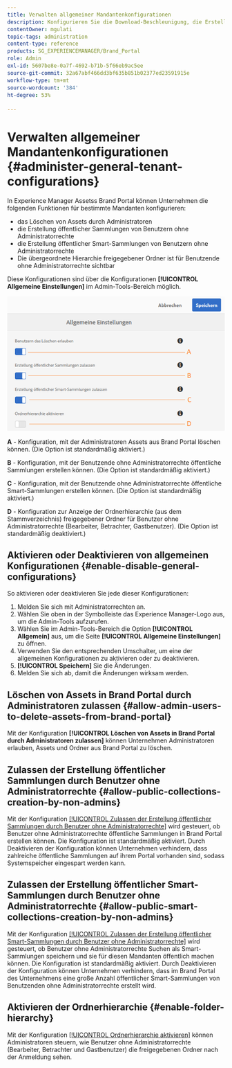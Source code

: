 ```yaml
---
title: Verwalten allgemeiner Mandantenkonfigurationen
description: Konfigurieren Sie die Download-Beschleunigung, die Erstellung öffentlicher Smart-Sammlungen sowie die Erstellung öffentlicher Sammlungen und gestatten Sie Admin-Benutzern, Assets auf Mandanten zu löschen.
contentOwner: mgulati
topic-tags: administration
content-type: reference
products: SG_EXPERIENCEMANAGER/Brand_Portal
role: Admin
exl-id: 5607be8e-0a7f-4692-b71b-5f66eb9ac5ee
source-git-commit: 32a67abf466dd3bf635b851b02377ed23591915e
workflow-type: tm+mt
source-wordcount: '384'
ht-degree: 53%

---
```


# Verwalten allgemeiner Mandantenkonfigurationen {#administer-general-tenant-configurations}

In Experience Manager Assetss Brand Portal können Unternehmen die folgenden Funktionen für bestimmte Mandanten konfigurieren:

* das Löschen von Assets durch Administratoren
* die Erstellung öffentlicher Sammlungen von Benutzern ohne Administratorrechte
* die Erstellung öffentlicher Smart-Sammlungen von Benutzern ohne Administratorrechte
* Die übergeordnete Hierarchie freigegebener Ordner ist für Benutzende ohne Administratorrechte sichtbar

Diese Konfigurationen sind über die Konfigurationen **[!UICONTROL Allgemeine Einstellungen]** im Admin-Tools-Bereich möglich.

![](assets/general-config.png)

**A** - Konfiguration, mit der Administratoren Assets aus Brand Portal löschen können. (Die Option ist standardmäßig aktiviert.)

**B** - Konfiguration, mit der Benutzende ohne Administratorrechte öffentliche Sammlungen erstellen können. (Die Option ist standardmäßig aktiviert.)

**C** - Konfiguration, mit der Benutzende ohne Administratorrechte öffentliche Smart-Sammlungen erstellen können. (Die Option ist standardmäßig aktiviert.)

**D** - Konfiguration zur Anzeige der Ordnerhierarchie (aus dem Stammverzeichnis) freigegebener Ordner für Benutzer ohne Administratorrechte (Bearbeiter, Betrachter, Gastbenutzer). (Die Option ist standardmäßig deaktiviert.)

## Aktivieren oder Deaktivieren von allgemeinen Konfigurationen {#enable-disable-general-configurations}

So aktivieren oder deaktivieren Sie jede dieser Konfigurationen:

1. Melden Sie sich mit Administratorrechten an.
1. Wählen Sie oben in der Symbolleiste das Experience Manager-Logo aus, um die Admin-Tools aufzurufen.
1. Wählen Sie im Admin-Tools-Bereich die Option **[!UICONTROL Allgemein]** aus, um die Seite **[!UICONTROL Allgemeine Einstellungen]** zu öffnen.
1. Verwenden Sie den entsprechenden Umschalter, um eine der allgemeinen Konfigurationen zu aktivieren oder zu deaktivieren.
1. **[!UICONTROL Speichern]** Sie die Änderungen.
1. Melden Sie sich ab, damit die Änderungen wirksam werden.

## Löschen von Assets in Brand Portal durch Administratoren zulassen {#allow-admin-users-to-delete-assets-from-brand-portal}

Mit der Konfiguration **[!UICONTROL Löschen von Assets in Brand Portal durch Administratoren zulassen]** können Unternehmen Administratoren erlauben, Assets und Ordner aus Brand Portal zu löschen.

## Zulassen der Erstellung öffentlicher Sammlungen durch Benutzer ohne Administratorrechte {#allow-public-collections-creation-by-non-admins}

Mit der Konfiguration [[!UICONTROL Zulassen der Erstellung öffentlicher Sammlungen durch Benutzer ohne Administratorrechte]](../using/brand-portal-share-collection.md#main-pars-text-1915052376) wird gesteuert, ob Benutzer ohne Administratorrechte öffentliche Sammlungen in Brand Portal erstellen können. Die Konfiguration ist standardmäßig aktiviert. Durch Deaktivieren der Konfiguration können Unternehmen verhindern, dass zahlreiche öffentliche Sammlungen auf ihrem Portal vorhanden sind, sodass Systemspeicher eingespart werden kann.

## Zulassen der Erstellung öffentlicher Smart-Sammlungen durch Benutzer ohne Administratorrechte {#allow-public-smart-collections-creation-by-non-admins}

Mit der Konfiguration [[!UICONTROL Zulassen der Erstellung öffentlicher Smart-Sammlungen durch Benutzer ohne Administratorrechte]](../using/brand-portal-searching.md#main-pars-header-500620467) wird gesteuert, ob Benutzer ohne Administratorrechte Suchen als Smart-Sammlungen speichern und sie für diesen Mandanten öffentlich machen können. Die Konfiguration ist standardmäßig aktiviert. Durch Deaktivieren der Konfiguration können Unternehmen verhindern, dass im Brand Portal des Unternehmens eine große Anzahl öffentlicher Smart-Sammlungen von Benutzenden ohne Administratorrechte erstellt wird.

<!-- 
## Allow download acceleration {#allow-download-acceleration}

[[!UICONTROL Allow download acceleration]](../using/accelerated-download.md) configuration lets the organizations to allow accelerated downloads of assets from Brand Portal and shared links, by integrating with IBM Aspera Connect that is an install-on-demand application. The application uses proprietary technology to remove TCP overheads.
-->

## Aktivieren der Ordnerhierarchie {#enable-folder-hierarchy}

Mit der Konfiguration [[!UICONTROL Ordnerhierarchie aktivieren]](../using/brand-portal-sharing-folders.md#non-admin-user-access-to-shared-folders) können Administratoren steuern, wie Benutzer ohne Administratorrechte (Bearbeiter, Betrachter und Gastbenutzer) die freigegebenen Ordner nach der Anmeldung sehen.
